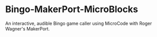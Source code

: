# Bingo-MakerPort-MicroBlocks
An interactive, audible Bingo game caller using MicroCode with Roger Wagner's MakerPort.
